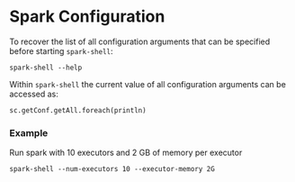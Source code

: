 # Spark Configuration
To recover the list of all configuration arguments that can be specified before starting `spark-shell`:
```
spark-shell --help
```

Within `spark-shell` the current value of all configuration arguments can be accessed as:
```
sc.getConf.getAll.foreach(println)
```

### Example
Run spark with 10 executors and 2 GB of memory per executor
``` 
spark-shell --num-executors 10 --executor-memory 2G
```


